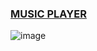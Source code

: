 ### [MUSIC PLAYER](https://shivangguptax.github.io/MusicPlayer/)
![image](https://user-images.githubusercontent.com/86548591/149382267-4f5aa188-cfed-4289-a451-ee8a282334fb.png)

